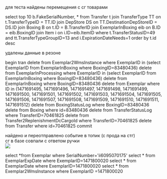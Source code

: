 для теста найдены перемещения с сг товарами

select top 10 b.FakeSerialNumber, * from Transfer t
join TransferType TT on t.TransferTypeID = TT.ID
join DepStore DS on TT.DestinationDepStoreID = DS.ID
join Boxing B on t.ID = B.TransferID
join ExemplarInBoxing eib on B.ID = eib.BoxingID
join Item i on i.ID=eib.ItemID
where t.TransferStatusID=49 and tt.TransferTypeGroupID=13 and i.ExpirationDateNeeds=1
order by t.id desc

удалены данные в резоне

begin tran
delete from Exemplar2WmsInstance where ExemplarID in (select ExemplarID from ExemplarInBoxing where BoxingID=83480436)
delete from ExemplarInProcessing where ExemplarID in (select ExemplarID from ExemplarInBoxing where BoxingID=83480436)
delete from ExemplarInBoxing where BoxingID=83480436
delete from Exemplar where ID in (1471691495,
1471691496,
1471691497,
1471691498,
1471691499,
1471691500,
1471691501,
1471691502,
1471691503,
1471691504,
1471691505,
1471691506,
1471691507,
1471691508,
1471691509,
1471691510,
1471691511,
1471691512)
delete from BoxingStatusLog where BoxingID=83480436
delete from Boxing where id=83480436
delete from TransferStatusLog where TransferID=70461825
delete from Transfer2ReplenishmentDcCargoId where TransferID=70461825
delete from Transfer where id=70461825
commit 

найдено и переотправлено событие в топик (с прода на стг)  
сг в базе совпали с ответом ручки  
![](https://jit.o3.ru/secure/attachment/2982136/2982136_image-2024-03-27-19-35-35-840.png)

select *from Exemplar where SerialNumber='ii6095070175'
select * from ExemplarExpDate where ExemplarID=1471800020
select * from ExemplarDate where ExemplarID=1471800020
select * from Exemplar2WmsInstance where ExemplarID =1471800020